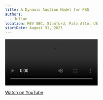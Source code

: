 ```yaml
---
title: A Dynamic Auction Model for PBS
authors:
  - Julian
location: MEV SBC, Stanford, Palo Alto, US
startDate: August 31, 2023
---
```


<video src="https://youtu.be/-PXGPFFneMI?si=w-p3kvN0uV1z8pb8"></video>

[Watch on YouTube](https://youtu.be/-PXGPFFneMI?si=w-p3kvN0uV1z8pb8)
